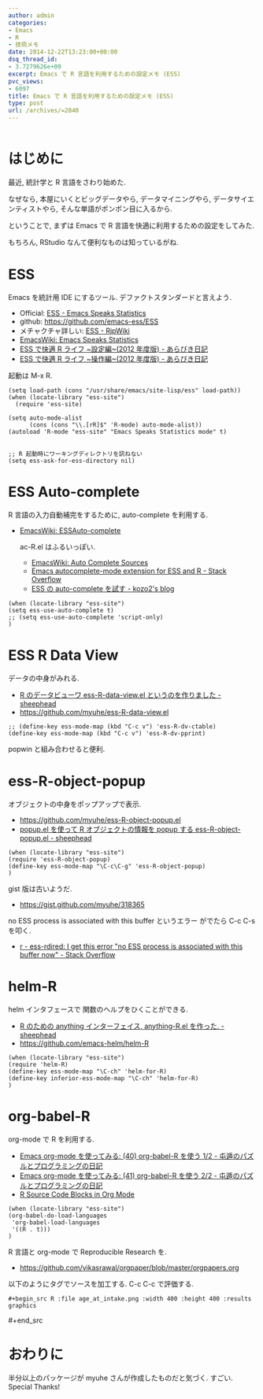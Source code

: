 ```yaml
---
author: admin
categories:
- Emacs
- R
- 技術メモ
date: 2014-12-22T13:23:00+00:00
dsq_thread_id:
- 3.7279626e+09
excerpt: Emacs で R 言語を利用するための設定メモ (ESS)
pvc_views:
- 6097
title: Emacs で R 言語を利用するための設定メモ (ESS)
type: post
url: /archives/=2840
---
```


<img alt="" src="https://futurismo.biz/wp-content/uploads/emacs_logo.jpg"/>

はじめに
========

最近, 統計学と R 言語をさわり始めた.

なぜなら, 本屋にいくとビッグデータやら, データマイニングやら,
データサイエンティストやら, そんな単語がポンポン目に入るから.

ということで, まずは Emacs で R
言語を快適に利用するための設定をしてみた.

もちろん, RStudio なんて便利なものは知っているがね.

ESS
===

Emacs を統計用 IDE にするツール. デファクトスタンダードと言えよう.

-   Official: [ESS - Emacs Speaks Statistics](http://ess.r-project.org/)
-   github: <https://github.com/emacs-ess/ESS>
-   メチャクチャ詳しい: [ESS -
    RjpWiki](http://www.okada.jp.org/RWiki/?ESS)
-   [EmacsWiki: Emacs Speaks
    Statistics](http://www.emacswiki.org/emacs/EmacsSpeaksStatistics)
-   [ESS で快適 R ライフ \~設定編\~(2012 年度版) -
    あらびき日記](http://d.hatena.ne.jp/a_bicky/20120415/1334490586)
-   [ESS で快適 R ライフ \~操作編\~(2012 年度版) -
    あらびき日記](http://d.hatena.ne.jp/a_bicky/20120422/1335086814)

起動は M-x R.

``` {.commonlisp}
(setq load-path (cons "/usr/share/emacs/site-lisp/ess" load-path))
(when (locate-library "ess-site")
  (require 'ess-site)

(setq auto-mode-alist
      (cons (cons "\\.[rR]$" 'R-mode) auto-mode-alist))
(autoload 'R-mode "ess-site" "Emacs Speaks Statistics mode" t)


;; R 起動時にワーキングディレクトリを訊ねない
(setq ess-ask-for-ess-directory nil)
```

ESS Auto-complete
=================

R 言語の入力自動補完をするために, auto-complete を利用する.

-   [EmacsWiki:
    ESSAuto-complete](http://www.emacswiki.org/emacs/ESSAuto-complete)

    ac-R.el はふるいっぽい.
    -   [EmacsWiki: Auto Complete
        Sources](http://www.emacswiki.org/emacs/AutoCompleteSources#toc2)
    -   [Emacs autocomplete-mode extension for ESS and R - Stack
        Overflow](http://stackoverflow.com/questions/4682459/emacs-autocomplete-mode-extension-for-ess-and-r)
    -   [ESS の auto-complete を試す - kozo2's
        blog](http://kozo2.hatenablog.com/entry/2012/04/14/050121)

``` {.commonlisp}
(when (locate-library "ess-site")
(setq ess-use-auto-complete t)
;; (setq ess-use-auto-complete 'script-only)
)
```

ESS R Data View
===============

データの中身がみれる.

-   [R のデータビューワ ess-R-data-view.el というのを作りました -
    sheephead](http://sheephead.homelinux.org/2013/05/10/7019/)
-   <https://github.com/myuhe/ess-R-data-view.el>

``` {.commonlisp}
;; (define-key ess-mode-map (kbd "C-c v") 'ess-R-dv-ctable)
(define-key ess-mode-map (kbd "C-c v") 'ess-R-dv-pprint)
```

popwin と組み合わせると便利.

ess-R-object-popup
==================

オブジェクトの中身をポップアップで表示.

-   <https://github.com/myuhe/ess-R-object-popup.el>
-   [popup.el を使って R オブジェクトの情報を popup する
    ess-R-object-popup.el -
    sheephead](http://sheephead.homelinux.org/2010/03/02/1807/)

``` {.commonlisp}
(when (locate-library "ess-site")
(require 'ess-R-object-popup)
(define-key ess-mode-map "\C-c\C-g" 'ess-R-object-popup)
)
```

gist 版は古いようだ.

-   <https://gist.github.com/myuhe/318365>

no ESS process is associated with this buffer というエラー がでたら C-c
C-s を叩く.

-   [r - ess-rdired: I get this error "no ESS process is associated with
    this buffer now" - Stack
    Overflow](http://stackoverflow.com/questions/13930713/ess-rdired-i-get-this-error-no-ess-process-is-associated-with-this-buffer-now)

helm-R
======

helm インタフェースで 関数のヘルプをひくことができる.

-   [R のための anything インターフェイス, anything-R.el を作った. -
    sheephead](http://sheephead.homelinux.org/2010/05/24/1846/)
-   <https://github.com/emacs-helm/helm-R>

``` {.commonlisp}
(when (locate-library "ess-site")
(require 'helm-R)
(define-key ess-mode-map "\C-ch" 'helm-for-R)
(define-key inferior-ess-mode-map "\C-ch" 'helm-for-R)
)
```

org-babel-R
===========

org-mode で R を利用する.

-   [Emacs org-mode を使ってみる: (40) org-babel-R を使う 1/2 -
    屯遁のパズルとプログラミングの日記](http://d.hatena.ne.jp/tamura70/20100315/org)
-   [Emacs org-mode を使ってみる: (41) org-babel-R を使う 2/2 -
    屯遁のパズルとプログラミングの日記](http://d.hatena.ne.jp/tamura70/20100316/org)
-   [R Source Code Blocks in Org
    Mode](http://orgmode.org/worg/org-contrib/babel/languages/ob-doc-R.html)

``` {.commonlisp}
(when (locate-library "ess-site")
(org-babel-do-load-languages
 'org-babel-load-languages
 '((R . t)))
)
```

R 言語と org-mode で Reproducible Research を.

-   <https://github.com/vikasrawal/orgpaper/blob/master/orgpapers.org>

以下のようにタグでソースを加工する. C-c C-c で評価する.

``` {.org-mode}
#+begin_src R :file age_at_intake.png :width 400 :height 400 :results graphics
```

\#+end\_src

おわりに
========

半分以上のパッケージが myuhe さんが作成したものだと気づく. すごい.
Special Thanks!

